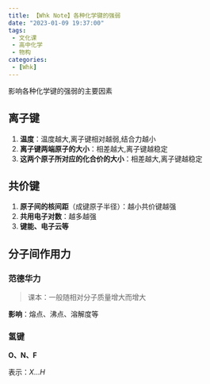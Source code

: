 ```yaml
---
title: 【Whk Note】各种化学键的强弱
date: "2023-01-09 19:37:00"
tags:
 - 文化课
 - 高中化学
 - 物构
categories:
 - [Whk]
---
```


影响各种化学键的强弱的主要因素

<!--more-->

## 离子键

1. **温度**：温度越大,离子键相对越弱,结合力越小
1. **离子键两端原子的大小**：相差越大,离子键越稳定
1. **这两个原子所对应的化合价的大小**：相差越大,离子键越稳定

## 共价键

1. **原子间的核间距**（成键原子半径）：越小共价键越强
1. **共用电子对数**：越多越强
1. **键能、电子云等**

## 分子间作用力

### 范德华力

> 课本：一般随相对分子质量增大而增大

**影响**：熔点、沸点、溶解度等

### 氢键

**O、N、F**

表示：$X\dots H$